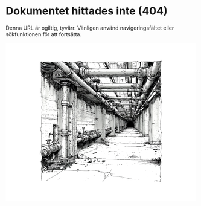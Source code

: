 # Dokumentet hittades inte (404)

Denna URL är ogiltig, tyvärr. Vänligen använd navigeringsfältet eller sökfunktionen för att fortsätta.

![404](/resources/basement-1.png)



